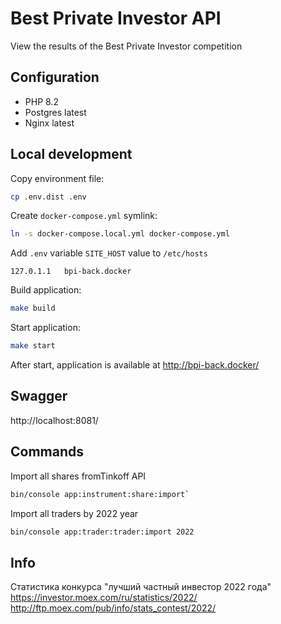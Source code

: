 # Best Private Investor API
View the results of the Best Private Investor competition

## Configuration
- PHP 8.2
- Postgres latest
- Nginx latest

## Local development

Copy environment file:
```bash
cp .env.dist .env
```

Create `docker-compose.yml` symlink:
```bash
ln -s docker-compose.local.yml docker-compose.yml
```

Add `.env` variable `SITE_HOST` value to `/etc/hosts`
```text
127.0.1.1	bpi-back.docker
```

Build application:
```bash
make build
```

Start application:
```bash
make start
```

After start, application is available at http://bpi-back.docker/

## Swagger
http://localhost:8081/


## Commands

Import all shares fromTinkoff API
```bash
bin/console app:instrument:share:import`  
```

Import all traders by 2022 year
```bash
bin/console app:trader:trader:import 2022
```


## Info
 Статистика конкурса "лучший частный инвестор 2022 года"  
https://investor.moex.com/ru/statistics/2022/  
http://ftp.moex.com/pub/info/stats_contest/2022/
